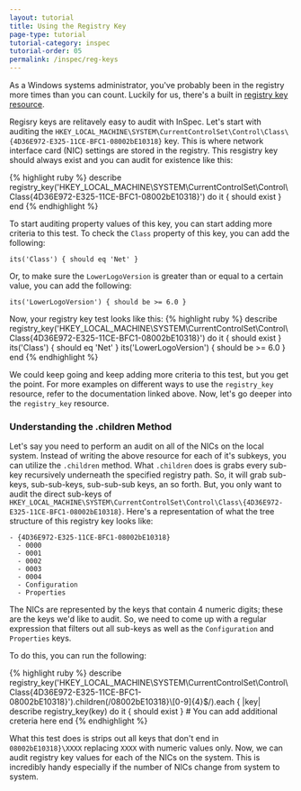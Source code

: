```yaml
---
layout: tutorial
title: Using the Registry Key
page-type: tutorial
tutorial-category: inspec
tutorial-order: 05
permalink: /inspec/reg-keys
---
```


As a Windows systems administrator, you've probably been in the registry more times than you can count. Luckily for us, there's a built in <a href="http://inspec.io/docs/reference/resources/registry_key/" target="_blank">registry key resource</a>.

Regisry keys are relitavely easy to audit with InSpec. Let's start with auditing the `HKEY_LOCAL_MACHINE\SYSTEM\CurrentControlSet\Control\Class\{4D36E972-E325-11CE-BFC1-08002bE10318}` key. This is where network interface card (NIC) settings are stored in the registry. This resgistry key should always exist and you can audit for existence like this:

{% highlight ruby %}
describe registry_key('HKEY_LOCAL_MACHINE\SYSTEM\CurrentControlSet\Control\Class\{4D36E972-E325-11CE-BFC1-08002bE10318}') do
  it { should exist }
end
{% endhighlight %}

To start auditing property values of this key, you can start adding more criteria to this test. To check the `Class` property of this key, you can add the following:
```
its('Class') { should eq 'Net' }
```

Or, to make sure the `LowerLogoVersion` is greater than or equal to a certain value, you can add the following:
```
its('LowerLogoVersion') { should be >= 6.0 }
```

Now, your registry key test looks like this:
{% highlight ruby %}
describe registry_key('HKEY_LOCAL_MACHINE\SYSTEM\CurrentControlSet\Control\Class\{4D36E972-E325-11CE-BFC1-08002bE10318}') do
  it { should exist }
  its('Class') { should eq 'Net' }
  its('LowerLogoVersion') { should be >= 6.0 }
end
{% endhighlight %}

We could keep going and keep adding more criteria to this test, but you get the point. For more examples on different ways to use the `registry_key` resource, refer to the documentation linked above. Now, let's go deeper into the `registry_key` resource.

<h3>Understanding the .children Method</h3>

Let's say you need to perform an audit on all of the NICs on the local system. Instead of writing the above resource for each of it's subkeys, you can utilize the `.children` method. What `.children` does is grabs every sub-key recursively underneath the specified registry path. So, it will grab sub-keys, sub-sub-keys, sub-sub-sub keys, an so forth. But, you only want to audit the direct sub-keys of `HKEY_LOCAL_MACHINE\SYSTEM\CurrentControlSet\Control\Class\{4D36E972-E325-11CE-BFC1-08002bE10318}`. Here's a representation of what the tree structure of this registry key looks like:

```
- {4D36E972-E325-11CE-BFC1-08002bE10318}
  - 0000
  - 0001
  - 0002
  - 0003
  - 0004
  - Configuration
  - Properties
```
The NICs are represented by the keys that contain 4 numeric digits; these are the keys we'd like to audit. So, we need to come up with a regular expression that filters out all sub-keys as well as the `Configuration` and `Properties` keys.

To do this, you can run the following:

{% highlight ruby %}
describe registry_key('HKEY_LOCAL_MACHINE\SYSTEM\CurrentControlSet\Control\Class\{4D36E972-E325-11CE-BFC1-08002bE10318}').children(/08002bE10318\}\\[0-9]{4}$/).each { |key|
  describe registry_key(key) do
    it { should exist }
    # You can add additional creteria here
  end
{% endhighlight %}

What this test does is strips out all keys that don't end in `08002bE10318}\XXXX` replacing `XXXX` with numeric values only. Now, we can audit registry key values for each of the NICs on the system. This is incredibly handy especially if the number of NICs change from system to system.
